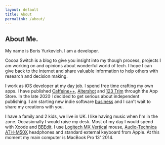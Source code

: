```yaml
---
layout: default
title: About
permalink: /about/
---
```


## About Me.

<div id="shot"></div>

My name is Boris Yurkevich. I am a developer.

Cocoa Switch is a blog to give you insight into my though process, projects I am working on and opinions about wonderful world of tech. I hope I can give back to the internet and share valuable information to help others with research and decision making.

I work as iOS developer at my day job. I spend free time crafting my own apps. I have published [Caffeine++,](https://cocoaswitch.com/caffeine++) [Altershot](https://cocoaswitch.com/altershot) and [123 Trim](https://cocoaswitch.com/123Trim) through the App Store.  In the late 2020 I decided to get serious about independent publishing. I am starting new indie software [business](https://cocoaproduction.com) and I can't wait to share my  creations with you.

I have a family and 2 kids, we live in UK. I like having music when I'm in the zone. Occasionally I would raise my desk. Most of my day I would spend with Xcode and [BBEdit](https://www.barebones.com/products/bbedit/index.html). I use <a target="_blank" href="https://www.amazon.co.uk/gp/product/B07FNHV4MW/ref=as_li_tl?ie=UTF8&camp=1634&creative=6738&creativeASIN=B07FNHV4MW&linkCode=as2&tag=blogaffilia02-21&linkId=6fa86e2fa0f9b61647362a7e50c8f0c8">Logitech MX Vertical</a> mouse, <a target="_blank" href="https://www.amazon.co.uk/gp/product/B00HVLUR86/ref=as_li_tl?ie=UTF8&camp=1634&creative=6738&creativeASIN=B00HVLUR86&linkCode=as2&tag=blogaffilia02-21&linkId=c67d089ef46b5aa9ed4ea6357a0b4240">Audio-Technica ATH-M50X</a> headphones and standard external keyboard from Apple. At this moment my main computer is MacBook Pro 13' 2014.

